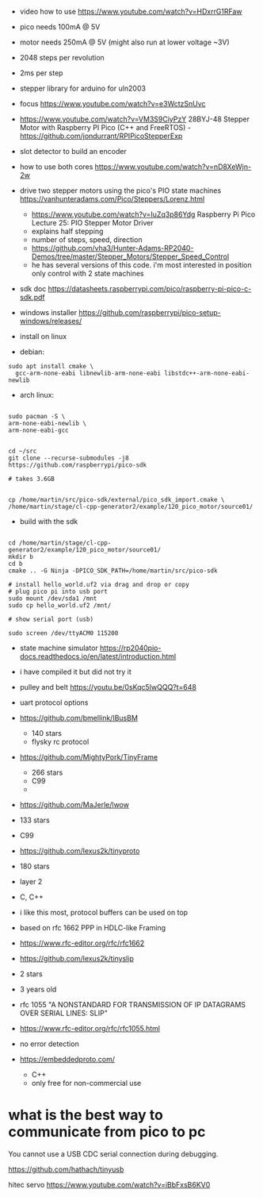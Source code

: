 
- video how to use https://www.youtube.com/watch?v=HDxrrG1RFaw

- pico needs 100mA @ 5V

- motor needs 250mA @ 5V (might also run at lower voltage ~3V)

- 2048 steps per revolution
- 2ms per step

- stepper library for arduino for uln2003

- focus https://www.youtube.com/watch?v=e3WctzSnUvc
-   https://www.youtube.com/watch?v=VM3S9CiyPzY 28BYJ-48 Stepper Motor
  with Raspberry PI Pico (C++ and FreeRTOS)
  -https://github.com/jondurrant/RPIPicoStepperExp
  - slot detector to build an encoder

- how to use both cores
  https://www.youtube.com/watch?v=nD8XeWjn-2w

- drive two stepper motors using the pico's PIO state machines
  https://vanhunteradams.com/Pico/Steppers/Lorenz.html
  - https://www.youtube.com/watch?v=IuZq3p86Ydg Raspberry Pi Pico
    Lecture 25: PIO Stepper Motor Driver
  - explains half stepping
  - number of steps, speed, direction
  - https://github.com/vha3/Hunter-Adams-RP2040-Demos/tree/master/Stepper_Motors/Stepper_Speed_Control
  - he has several versions of this code. i'm most interested in
    position only control with 2 state machines
    
- sdk doc https://datasheets.raspberrypi.com/pico/raspberry-pi-pico-c-sdk.pdf

- windows installer https://github.com/raspberrypi/pico-setup-windows/releases/

- install on linux

- debian:

```
sudo apt install cmake \
  gcc-arm-none-eabi libnewlib-arm-none-eabi libstdc++-arm-none-eabi-newlib
```

- arch linux:
```

sudo pacman -S \
arm-none-eabi-newlib \
arm-none-eabi-gcc 


cd ~/src
git clone --recurse-submodules -j8  https://github.com/raspberrypi/pico-sdk

# takes 3.6GB


cp /home/martin/src/pico-sdk/external/pico_sdk_import.cmake \
/home/martin/stage/cl-cpp-generator2/example/120_pico_motor/source01/

```


- build with the sdk

```

cd /home/martin/stage/cl-cpp-generator2/example/120_pico_motor/source01/
mkdir b
cd b
cmake .. -G Ninja -DPICO_SDK_PATH=/home/martin/src/pico-sdk

# install hello_world.uf2 via drag and drop or copy
# plug pico pi into usb port
sudo mount /dev/sda1 /mnt
sudo cp hello_world.uf2 /mnt/

# show serial port (usb)

sudo screen /dev/ttyACM0 115200

```

- state machine simulator
https://rp2040pio-docs.readthedocs.io/en/latest/introduction.html
 - i have compiled it but did not try it
 
- pulley and belt
https://youtu.be/0sKqc5IwQQQ?t=648


- uart protocol options
- https://github.com/bmellink/IBusBM 
  - 140 stars
  - flysky rc protocol
  
- https://github.com/MightyPork/TinyFrame
  - 266 stars
  - C99
  - 
  
-  https://github.com/MaJerle/lwow
  - 133 stars
  - C99
  
-  https://github.com/lexus2k/tinyproto
  - 180 stars
  - layer 2
  - C, C++
  - i like this most, protocol buffers can be used on top
  - based on rfc 1662  PPP in HDLC-like Framing
  - https://www.rfc-editor.org/rfc/rfc1662 
- https://github.com/lexus2k/tinyslip
 - 2 stars
 - 3 years old
 - rfc 1055 "A NONSTANDARD FOR TRANSMISSION OF IP DATAGRAMS OVER SERIAL LINES: SLIP"
 - https://www.rfc-editor.org/rfc/rfc1055.html
 - no error detection
- https://embeddedproto.com/
  - C++
  - only free for non-commercial use

# what is the best way to communicate from pico to pc

You cannot use a USB CDC serial connection during debugging. 

https://github.com/hathach/tinyusb


hitec servo https://www.youtube.com/watch?v=iBbFxsB6KV0
